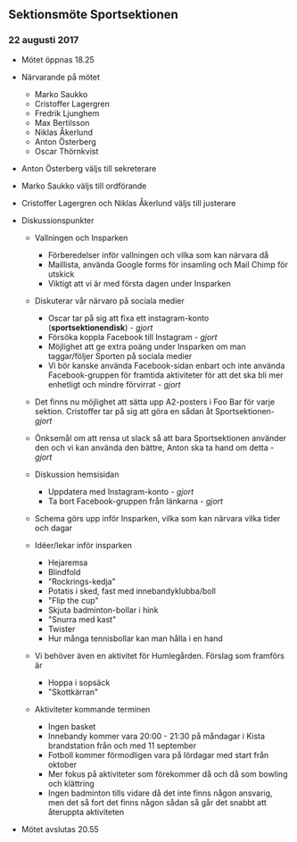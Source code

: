 ## Sektionsmöte Sportsektionen
### 22 augusti 2017

- Mötet öppnas 18.25
- Närvarande på mötet
  - Marko Saukko
  - Cristoffer Lagergren
  - Fredrik Ljunghem
  - Max Bertilsson
  - Niklas Åkerlund
  - Anton Österberg
  - Oscar Thörnkvist
- Anton Österberg väljs till sekreterare
- Marko Saukko väljs till ordförande 
- Cristoffer Lagergren och Niklas Åkerlund väljs till justerare

- Diskussionspunkter
  - Vallningen och Insparken
    - Förberedelser inför vallningen och vilka som kan närvara då
    - Maillista, använda Google forms för insamling och Mail Chimp för utskick
    - Viktigt att vi är med första dagen under Insparken

  - Diskuterar vår närvaro på sociala medier
    - Oscar tar på sig att fixa ett instagram-konto (**sportsektionendisk**) - *gjort*
    - Försöka koppla Facebook till Instagram - *gjort* 
    - Möjlighet att ge extra poäng under Insparken om man taggar/följer Sporten på sociala medier
    - Vi bör kanske använda Facebook-sidan enbart och inte använda Facebook-gruppen för framtida aktiviteter för att det ska bli mer enhetligt och mindre förvirrat - *gjort*

  - Det finns nu möjlighet att sätta upp A2-posters i Foo Bar för varje sektion. Cristoffer tar på sig att göra en sådan åt Sportsektionen- *gjort*
  
  - Önksemål om att rensa ut slack så att bara Sportsektionen använder den och vi kan använda den bättre, Anton ska ta hand om detta - *gjort*
  
  - Diskussion hemsisidan
    - Uppdatera med Instagram-konto - *gjort*
    - Ta bort Facebook-gruppen från länkarna - *gjort*
  
  - Schema görs upp inför Insparken, vilka som kan närvara vilka tider och dagar
	
  - Idéer/lekar inför insparken
    - Hejaremsa
    - Blindfold
    - "Rockrings-kedja"
    - Potatis i sked, fast med innebandyklubba/boll
    - "Flip the cup"
    - Skjuta badminton-bollar i hink
    - "Snurra med kast"
    - Twister
    - Hur många tennisbollar kan man hålla i en hand
	
  - Vi behöver även en aktivitet för Humlegården. Förslag som framförs är
    - Hoppa i sopsäck
    - "Skottkärran"
  
  - Aktiviteter kommande terminen
    - Ingen basket
    - Innebandy kommer vara 20:00 - 21:30 på måndagar i Kista brandstation från och med 11 september
    - Fotboll kommer förmodligen vara på lördagar med start från oktober
    - Mer fokus på aktiviteter som förekommer då och då som bowling och klättring
    - Ingen badminton tills vidare då det inte finns någon ansvarig, men det så fort det finns någon sådan så går det snabbt att återuppta aktiviteten
	
- Mötet avslutas 20.55
